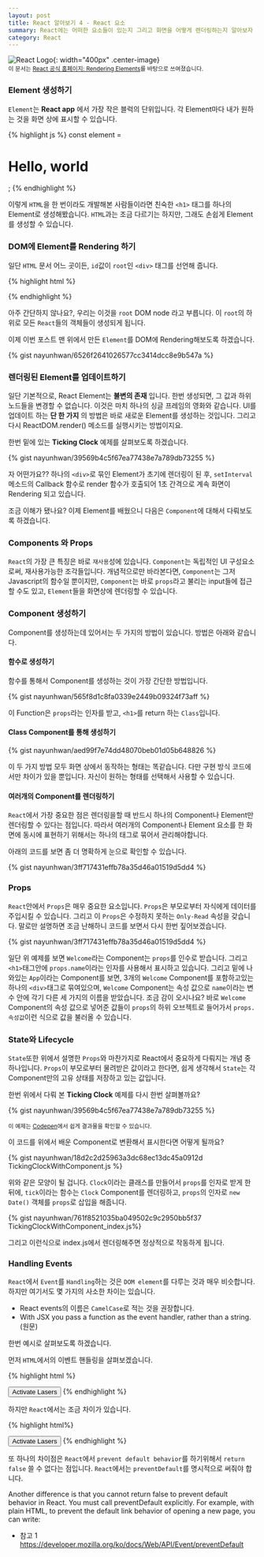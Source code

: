 ```yaml
---
layout: post
title: React 알아보기 4 - React 요소
summary: React에는 어떠한 요소들이 있는지 그리고 화면을 어떻게 렌더링하는지 알아보자
category: React
---
```


![React Logo](/asset/img/react/React_logo.png){: width="400px" .center-image}
<br>
<sub>이 문서는 [React 공식 홈페이지: Rendering Elements](https://facebook.github.io/react/docs/rendering-elements.html)를 바탕으로 쓰여졌습니다.</sub>

### Element 생성하기

`Element`는 __React app__ 에서 가장 작은 블럭의 단위입니다.
각 Element마다 내가 원하는 것을 화면 상에 표시할 수 있습니다.

{% highlight js %}
const element = <h1>Hello, world</h1>;
{% endhighlight %}

이렇게 `HTML`을 한 번이라도 개발해본 사람들이라면 친숙한 `<h1>` 태그를 하나의 Element로 생성해봤습니다. `HTML`과는 조금 다르기는 하지만, 그래도 손쉽게 Element를 생성할 수 있습니다.

### DOM에 Element를 Rendering 하기
일단 `HTML` 문서 어느 곳이든, `id`값이 `root`인 `<div>` 태그를 선언해 줍니다.

{% highlight html %}
<div id="root"></div>
{% endhighlight %}

아주 간단하지 않나요?, 우리는 이것을 `root` DOM node 라고 부릅니다. 이 `root`의 하위로 모든 `React`들의 객체들이 생성되게 됩니다.

이제 이번 포스트 맨 위에서 만든 `Element`를 DOM에 Rendering해보도록 하겠습니다.

{% gist nayunhwan/6526f2641026577cc3414dcc8e9b547a %}

### 렌더링된 Element를 업데이트하기

일단 기본적으로, React Element는 __불변의 존재__ 입니다. 한번 생성되면, 그 값과 하위 노드들을 변경할 수 없습니다. 이것은 마치 하나의 싱글 프레임의 영화와 같습니다.
UI를 업데이트 하는 __단 한 가지__ 의 방법은 바로 새로운 Element를 생성하는 것입니다. 그리고 다시 ReactDOM.render() 메소드를 실행시키는 방법이지요.

한번 밑에 있는 __Ticking Clock__ 예제를 살펴보도록 하겠습니다.

{% gist nayunhwan/39569b4c5f67ea77438e7a789db73255 %}

자 어떤가요?? 하나의 `<div>`로 묶인 Element가 초기에 렌더링이 된 후, `setInterval` 메소드의 Callback 함수로 render 함수가 호출되어 1초 간격으로 계속 화면이 Rendering 되고 있습니다.

조금 이해가 됐나요? 이제 Element를 배웠으니 다음은 `Component`에 대해서 다뤄보도록 하겠습니다.

### Components 와 Props

`React`의 가장 큰 특징은 바로 `재사용`성에 있습니다. `Component`는 독립적인 UI 구성요소로써, 재사용가능한 조각들입니다. 개념적으로만 바라본다면, `Component`는 그저 Javascript의 함수일 뿐이지만, `Component`는 바로 `props`라고 불리는 input들에 접근할 수도 있고, `Element`들을 화면상에 렌더링할 수 있습니다.

### Component 생성하기
Component를 생성하는데 있어서는 두 가지의 방법이 있습니다. 방법은 아래와 같습니다.

#### 함수로 생성하기
  함수를 통해서 Component를 생성하는 것이 가장 간단한 방법입니다.

  {% gist nayunhwan/565f8d1c8fa0339e2449b09324f73aff %}

  이 Function은 `props`라는 인자를 받고, `<h1>`를 return 하는 `Class`입니다.

#### Class Component를 통해 생성하기

  {% gist nayunhwan/aed99f7e74dd48070beb01d05b648826 %}

  이 두 가지 방법 모두 화면 상에서 동작하는 형태는 똑같습니다. 다만 구현 방식 코드에서만 차이가 있을 뿐입니다. 자신이 원하는 형태를 선택해서 사용할 수 있습니다.


#### 여러개의 Component를 렌더링하기

`React`에서 가장 중요한 점은 렌더링을할 때 반드시 하나의 Component나 Element만 렌더링할 수 있다는 점입니다. 따라서 여러개의 Component나 Element 요소를 한 화면에 동시에 표현하기 위해서는 하나의 태그로 묶어서 관리해야합니다.

아래의 코드를 보면 좀 더 명확하게 눈으로 확인할 수 있습니다.

{% gist nayunhwan/3ff717431effb78a35d46a01519d5dd4 %}

### Props

`React`안에서 `Props`은 매우 중요한 요소입니다. `Props`은 부모로부터 자식에게 데이터를 주입시킬 수 있습니다. 그리고 이 `Props`은 수정하지 못하는 `Only-Read` 속성을 갖습니다.
말로만 설명하면 조금 난해하니 코드를 보면서 다시 한번 짚어보겠습니다.

{% gist nayunhwan/3ff717431effb78a35d46a01519d5dd4 %}

일단 위 예제를 보면 `Welcome`라는 Component는 `props`를 인수로 받습니다. 그리고 `<h1>`태그안에 `props.name`이라는 인자를 사용해서 표시하고 있습니다. 그리고 밑에 나와있는 `App`이라는 Component를 보면, 3개의 `Welcome` Component를 포함하고있는 하나의 `<div>`태그로 묶여있으며, `Welcome` Component는 속성 값으로 `name`이라는 변수 안에 각기 다른 세 가지의 이름을 받았습니다. 조금 감이 오시나요? 바로 `Welcome` Component의 속성 값으로 넣어준 값들이 `props`의 하위 오브젝트로 들어가서 `props.속성값`이런 식으로 값을 불러올 수 있습니다.


### State와 Lifecycle

`State`또한 위에서 설명한 `Props`와 마찬가지로 React에서 중요하게 다뤄지는 개념 중 하나입니다. `Props`이 부모로부터 물려받은 값이라고 한다면, 쉽게 생각해서 `State`는 각 Component만의 고유 상태를 저장하고 있는 값입니다.

한번 위에서 다뤄 본 __Ticking Clock__ 예제를 다시 한번 살펴볼까요?

{% gist nayunhwan/39569b4c5f67ea77438e7a789db73255 %}

<sub>이 예제는 [Codepen](http://codepen.io/gaearon/pen/gwoJZk?editors=0010)에서 쉽게 결과물을 확인할 수 있습니다.<sub>

이 코드를 위에서 배운 Component로 변환해서 표시한다면 어떻게 될까요?

{% gist nayunhwan/18d2c2d25963a3dc68ec13dc45a0912d TickingClockWithComponent.js %}

위와 같은 모양이 될 겁니다. `Clock`이라는 클래스를 만들어서 `props`를 인자로 받게 한 뒤에, `tick`이라는 함수는 `Clock` Component를 렌더링하고, `props`의 인자로 `new Date()` 객체를 `props`로 삽입을 해줍니다.

{% gist nayunhwan/761f8521035ba049502c9c2950bb5f37 TickingClockWithComponent_index.js%}

그리고 이런식으로 index.js에서 렌더링해주면 정상적으로 작동하게 됩니다.

### Handling Events





`React`에서 `Event`를 `Handling`하는 것은 `DOM element`를 다루는 것과 매우 비슷합니다.
하지만 여기서도 몇 가지의 사소한 차이는 있습니다.

* React events의 이름은 `CamelCase`로 적는 것을 권장합니다.
* With JSX you pass a function as the event handler, rather than a string. (원문)

한번 예시로 살펴보도록 하겠습니다.

먼저 `HTML`에서의 이벤트 핸들링을 살펴보겠습니다.

{% highlight html %}
<!-- This is HTML -->
<button onclick="activateLasers()">
  Activate Lasers
</button>
{% endhighlight %}

하지만 `React`에서는 조금 차이가 있습니다.

{% highlight html%}
<!-- This is React with JSX -->
<button onClick={activateLasers}>
  Activate Lasers
</button>
{% endhighlight %}

또 하나의 차이점은 `React`에서 `prevent default behavior`를 하기위해서 `return false` 쓸 수 없다는 점입니다. `React`에서는 `preventDefault`를 명시적으로 써줘야 합니다.



Another difference is that you cannot return false to prevent default behavior in React. You must call preventDefault explicitly. For example, with plain HTML, to prevent the default link behavior of opening a new page, you can write:

* 참고 1 <https://developer.mozilla.org/ko/docs/Web/API/Event/preventDefault>
